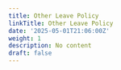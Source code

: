 ```yaml
---
title: Other Leave Policy
linkTitle: Other Leave Policy
date: '2025-05-01T21:06:00Z'
weight: 1
description: No content
draft: false
---
```



